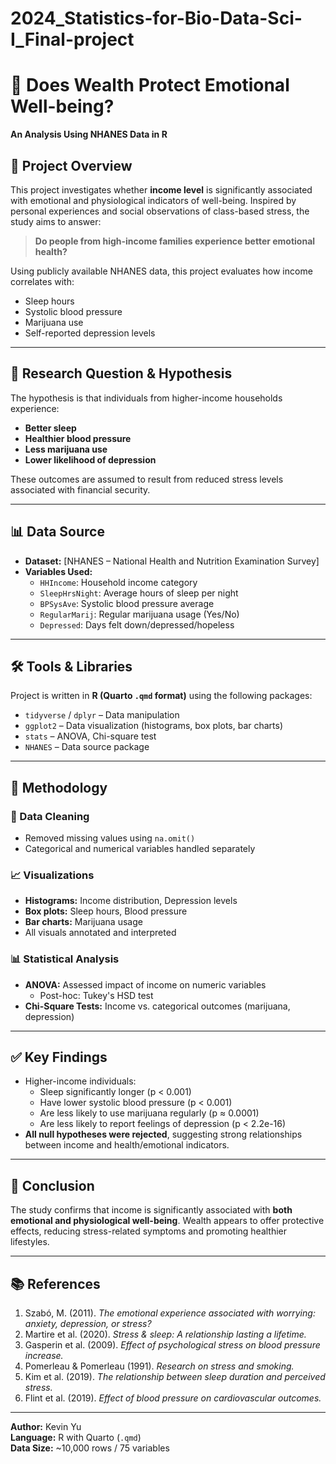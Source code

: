 # 2024_Statistics-for-Bio-Data-Sci-I_Final-project

# 🧠 Does Wealth Protect Emotional Well-being?  
**An Analysis Using NHANES Data in R**

## 📌 Project Overview

This project investigates whether **income level** is significantly associated with emotional and physiological indicators of well-being. Inspired by personal experiences and social observations of class-based stress, the study aims to answer:

> **Do people from high-income families experience better emotional health?**

Using publicly available NHANES data, this project evaluates how income correlates with:
- Sleep hours
- Systolic blood pressure
- Marijuana use
- Self-reported depression levels

---

## 🎯 Research Question & Hypothesis

The hypothesis is that individuals from higher-income households experience:
- **Better sleep**
- **Healthier blood pressure**
- **Less marijuana use**
- **Lower likelihood of depression**

These outcomes are assumed to result from reduced stress levels associated with financial security.

---

## 📊 Data Source

- **Dataset:** [NHANES – National Health and Nutrition Examination Survey]
- **Variables Used:**
  - `HHIncome`: Household income category
  - `SleepHrsNight`: Average hours of sleep per night
  - `BPSysAve`: Systolic blood pressure average
  - `RegularMarij`: Regular marijuana usage (Yes/No)
  - `Depressed`: Days felt down/depressed/hopeless

---

## 🛠️ Tools & Libraries

Project is written in **R (Quarto `.qmd` format)** using the following packages:

- `tidyverse` / `dplyr` – Data manipulation
- `ggplot2` – Data visualization (histograms, box plots, bar charts)
- `stats` – ANOVA, Chi-square test
- `NHANES` – Data source package

---

## 🔬 Methodology

### 🧹 Data Cleaning
- Removed missing values using `na.omit()`
- Categorical and numerical variables handled separately

### 📈 Visualizations
- **Histograms:** Income distribution, Depression levels
- **Box plots:** Sleep hours, Blood pressure
- **Bar charts:** Marijuana usage
- All visuals annotated and interpreted

### 📊 Statistical Analysis
- **ANOVA:** Assessed impact of income on numeric variables
  - Post-hoc: Tukey's HSD test
- **Chi-Square Tests:** Income vs. categorical outcomes (marijuana, depression)

---

## ✅ Key Findings

- Higher-income individuals:
  - Sleep significantly longer (p < 0.001)
  - Have lower systolic blood pressure (p < 0.001)
  - Are less likely to use marijuana regularly (p ≈ 0.0001)
  - Are less likely to report feelings of depression (p < 2.2e-16)
- **All null hypotheses were rejected**, suggesting strong relationships between income and health/emotional indicators.

---

## 📌 Conclusion

The study confirms that income is significantly associated with **both emotional and physiological well-being**. Wealth appears to offer protective effects, reducing stress-related symptoms and promoting healthier lifestyles.

---

## 📚 References

1. Szabó, M. (2011). *The emotional experience associated with worrying: anxiety, depression, or stress?*  
2. Martire et al. (2020). *Stress & sleep: A relationship lasting a lifetime.*  
3. Gasperin et al. (2009). *Effect of psychological stress on blood pressure increase.*  
4. Pomerleau & Pomerleau (1991). *Research on stress and smoking.*  
5. Kim et al. (2019). *The relationship between sleep duration and perceived stress.*  
6. Flint et al. (2019). *Effect of blood pressure on cardiovascular outcomes.*

---

**Author:** Kevin Yu  
**Language:** R with Quarto (`.qmd`)  
**Data Size:** ~10,000 rows / 75 variables  
